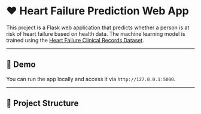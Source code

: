 # ❤️ Heart Failure Prediction Web App

This project is a Flask web application that predicts whether a person is at risk of heart failure based on health data. The machine learning model is trained using the [Heart Failure Clinical Records Dataset](https://www.kaggle.com/datasets/andrewmvd/heart-failure-clinical-data).

---

## 🚀 Demo

You can run the app locally and access it via `http://127.0.0.1:5000`.

---

## 📂 Project Structure

